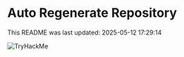 # Auto Regenerate Repository

This README was last updated: 2025-05-12 17:29:14

 ![TryHackMe](https://tryhackme.com/badge/533634)